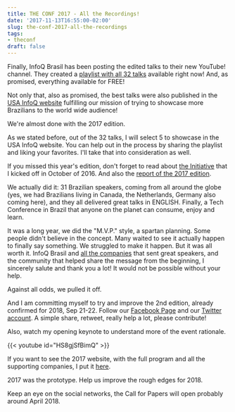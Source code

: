 ```yaml
---
title: THE CONF 2017 - All the Recordings!
date: '2017-11-13T16:55:00-02:00'
slug: the-conf-2017-all-the-recordings
tags:
- theconf
draft: false
---
```


Finally, InfoQ Brasil has been posting the edited talks to their new YouTube! channel. They created a [playlist with all 32 talks](https://www.infoq.com/br/the_conf2017) available right now! And, as promised, everything available for FREE!

Not only that, also as promised, the best talks were also published in the [USA InfoQ website](https://www.infoq.com/the-conf-2017) fulfilling our mission of trying to showcase more Brazilians to the world wide audience!

We're almost done with the 2017 edition.

As we stated before, out of the 32 talks, I will select 5 to showcase in the USA InfoQ website. You can help out in the process by sharing the playlist and liking your favorites. I'll take that into consideration as well.

If you missed this year's edition, don't forget to read about [the Initiative](http://www.akitaonrails.com/2016/10/20/the-conf-initiative) that I kicked off in October of 2016. And also the [report of the 2017 edition](http://www.akitaonrails.com/2017/10/02/the-conf-2017-edition-report).

We actually did it: 31 Brazilian speakers, coming from all around the globe (yes, we had Brazilians living in Canada, the Netherlands, Germany also coming here), and they all delivered great talks in ENGLISH. Finally, a Tech Conference in Brazil that anyone on the planet can consume, enjoy and learn.

It was a long year, we did the "M.V.P." style, a spartan planning. Some people didn't believe in the concept. Many waited to see it actually happen to finally say something. We struggled to make it happen. But it was all worth it. InfoQ Brasil and [all the companies](http://www.theconf.club/#support) that sent great speakers, and the community that helped share the message from the beginning, I sincerely salute and thank you a lot! It would not be possible without your help.

Against all odds, we pulled it off.

And I am committing myself to try and improve the 2nd edition, already confirmed for 2018, Sep 21-22. Follow our [Facebook Page](https://www.facebook.com/TheConfClub/) and our [Twitter account](https://twitter.com/theconfbr). A simple share, retweet, really help a lot, please contribute!

Also, watch my opening keynote to understand more of the event rationale.

{{< youtube id="HS8gjSfBimQ" >}}

If you want to see the 2017 website, with the full program and all the supporting companies, I put it [here](http://www.theconf.club/2017).

2017 was the prototype. Help us improve the rough edges for 2018.

Keep an eye on the social networks, the Call for Papers will open probably around April 2018.

